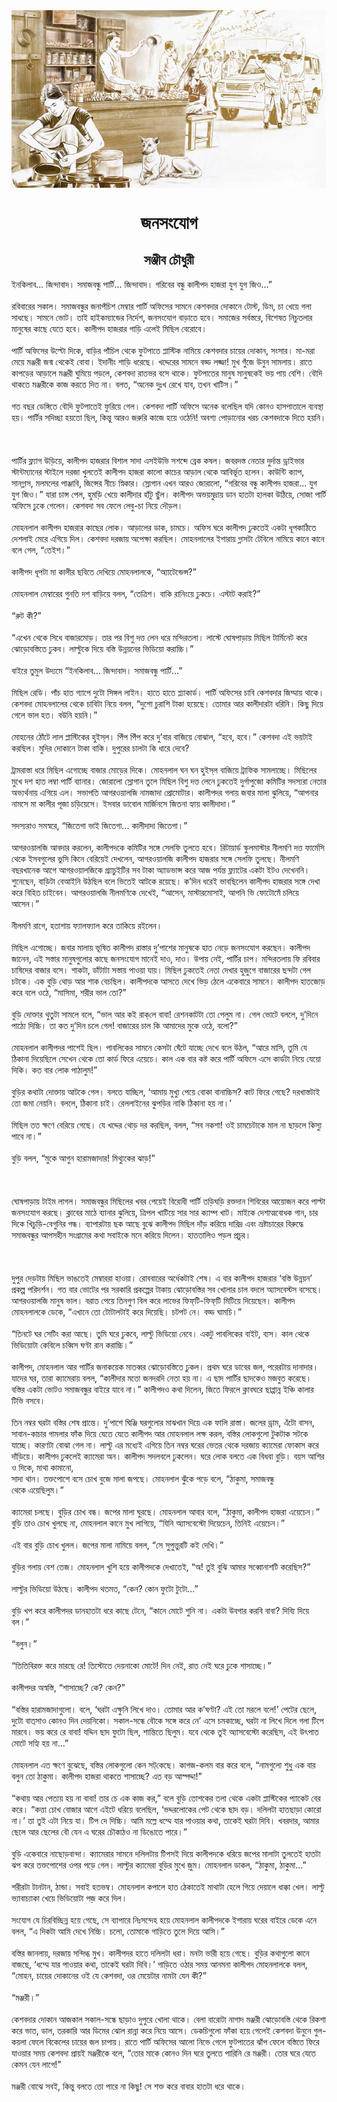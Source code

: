 <div align=center> <img src="../../metadata/images/rabibasariya/জনসংযোগ.jpg" align="center" ></div>
<h1 align=center>জনসংযোগ</h1>
<h2 align=center>সঞ্জীব চৌধুরী</h2>
ইনকিলাব... জিন্দাবাদ। সমাজবন্ধু পার্টি... জিন্দাবাদ। গরিবের বন্ধু কালীপদ হাজরা যুগ যুগ জিও...”<br> <br>রবিবারের সকাল। সমাজবন্ধুর জনাপঁচিশ মেম্বার পার্টি অফিসের সামনে কেশবদার দোকানে টোস্ট, ডিম, চা খেয়ে গলা সাধছে। সামনে ভোট। তাই হাইকম্যান্ডের নির্দেশ, জনসংযোগ বাড়াতে হবে। সমাজের সর্বস্তরে, বিশেষত নিচুতলার মানুষের কাছে যেতে হবে। কালীপদ হাজরার গাড়ি এলেই মিছিল বেরোবে।<br> <br>পার্টি অফিসের উল্টো দিকে, বাড়ির পাঁচিল থেকে ফুটপাতে প্লাস্টিক নামিয়ে কেশবদার চায়ের দোকান, সংসার। মা-মরা মেয়ে মঞ্জরী জন্ম থেকেই বোবা। ইদানীং শাড়ি ধরেছে। খদ্দেরের সামনে বড্ড লজ্জা! মুখ গুঁজে উনুন সামলায়। রাতে কাপড়ের আড়ালে মঞ্জরী ঘুমিয়ে পড়লে, কেশবদা রাতভর বসে থাকে। ফুটপাতের মানুষ মানুষকেই ভয় পায় বেশি। বৌদি থাকতে মঞ্জরীকে কাজ করতে দিত না। বলত, “অনেক দুঃখ রেখে যাব, তখন খাটিস।”<br> <br>গত বছর ডেঙ্গিতে বৌদি ফুটপাতেই ফুরিয়ে গেল। কেশবদা পার্টি অফিসে অনেক বলেছিল যদি কোনও হাসপাতালে ব্যবস্থা হয়। পার্টির সদিচ্ছা হয়তো ছিল, কিন্তু আরও জরুরি কাজে হয়ে ওঠেনি! অবশ্য পোড়ানোর খরচ কেশবদাকে দিতে হয়নি।<br> <br><br> <br>পার্টির ফ্ল্যাগ উড়িয়ে, কালীপদ হাজরার বিশাল সাদা এসইউভি সশব্দে ব্রেক কষল। জবরদস্ত নেতার দুর্দান্ত ড্রাইভার স্টান্টম্যানের স্টাইলে দরজা খুলতেই কালীপদ হাজরা কালো কাচের আড়াল থেকে আবির্ভূত হলেন। কাউন্টি ক্যাপ, সানগ্লাস, মলমলের পাঞ্জাবি, জিন্সের নীচে স্নিকার। স্লোগান এখন আরও জোরালো, “গরিবের বন্ধু কালীপদ হাজরা... যুগ যুগ জিও।” যারা চান্স পেল, হুমড়ি খেয়ে কালীদার হাঁটু ছুঁল। কালীপদ অভয়মুদ্রায় ডান হাতটা হালকা উঠিয়ে, সোজা পার্টি অফিসে ঢুকে গেলেন। কেশবদা সব ফেলে লেবু-চা নিয়ে দৌড়ল।<br> <br>মোহনলাল কালীপদ হাজরার কাছের লোক। আড়ালের ডাক, চামচে। অফিস ঘরে কালীপদ ঢুকতেই একটা ধূপকাঠিতে দেশলাই মেরে এগিয়ে দিল। কেশবদা দরজায় অপেক্ষা করছিল। মোহনলালের ইশারায় গ্লাসটা টেবিলে নামিয়ে কানে কানে বলে গেল, “তেইশ।”<br> <br>কালীপদ ধূপটা মা কালীর ছবিতে দেখিয়ে মোহনলালকে, “অ্যাটেন্ডেন্স?”<br> <br>মোহনলাল মেম্বারের গুনতি দশ বাড়িয়ে বলল, “তেত্রিশ। বাকি রানিংয়ে ঢুকচে। এস্টাট করাই?”<br> <br>“রুট কী?”<br> <br>“এখেন থেকে সিধে বাজারমোড়। তার পর বিশু দত্ত লেন ধরে মন্দিরতলা। লাস্টে ঘোষপাড়ায় মিছিল টার্মিনেট করে ঝোড়োবস্তিতে ঢুকব। লাল্টুকে দিয়ে বস্তি উন্নয়নের ভিডিয়ো করাচ্চি।”<br> <br>বাইরে তুমুল উদ্যমে “ইনকিলাব... জিন্দাবাদ। সমাজবন্ধু পার্টি...”<br> <br>মিছিল রেডি। পাঁচ হাত গ্যাপে দুটো সিঙ্গল লাইন। হাতে হাতে প্ল্যাকার্ড। পার্টি অফিসের চাবি কেশবদার জিম্মায় থাকে। কেশবদা মোহনলালের থেকে চাবিটা নিয়ে বলল, “দুশো চুরাশি টাকা হয়েছে। তোমার আর কালীদারটা ধরিনি। কিছু দিয়ে গেলে ভাল হত। বউনি হয়নি।”<br> <br>মোহনের ঠোঁটে লাল প্লাস্টিকের হুইস্‌ল। পিঁপ পিঁপ করে দু’বার বাজিয়ে বোঝাল, “হবে, হবে।” কেশবদা এই ভয়টাই করছিল। মুদির দোকানে টাকা বাকি। দুপুরের চালটা কি ধারে দেবে?<br> <br>ট্রামরাস্তা ধরে মিছিল এগোচ্ছে বাজার মোড়ের দিকে। মোহনলাল ঘন ঘন হুইস্‌ল বাজিয়ে ট্রাফিক সামলাচ্ছে। মিছিলের মুখে দশ হাত লম্বা পার্টি ব্যানার। জোরালো স্লোগান তুলে মিছিল বিশু দত্ত লেনে ঢুকতেই দুর্গাপুজো কমিটির সদস্যরা নেতার অভ্যর্থনায় এগিয়ে এল। সভাপতি আগরওয়ালজি নামজাদা প্রোমোটার। কালীপদর গলায় জবার মালা ঝুলিয়ে, “আপনার নামসে মা কালীর পূজা চড়িয়েসে। ইসবার ডাবোল মার্জিনসে জিতনা হ্যায় কালীদাদা।”<br> <br>সদস্যরাও সমস্বরে, “জিতেগা ভাই জিতেগা... কালীদাদা জিতেগা।”<br> <br>আগরওয়ালজি আবদার করলেন, কালীপদকে কমিটির সঙ্গে সে‌লফি তুলতে হবে। রিটায়ার্ড স্কুলমাস্টার নীলমণি দত্ত ফার্মেসি থেকে ইসবগুলের ভুসি কিনে বেরিয়েই দেখলেন, আগরওয়ালজি কালীপদ হাজরার সঙ্গে সেলফি তুলছে। নীলমণি বছরখানেক আগে আগরওয়ালজিকে গ্র্যাচুইটির সব টাকা অ্যাডভান্স করে আজ পর্যন্ত ফ্ল্যাটের একটা ইটও দেখেননি। শুনেছেন, বাড়িটা বেআইনি উঠছিল বলে ভিতেই আটকে রয়েছে। ক’দিন ধরেই ভাবছিলেন কালীপদ হাজরার সঙ্গে দেখা করে বিহিত চাইবেন। আগরওয়ালজি নীলমণিকে দেখেই, “আসেন, মাস্টারমোসাই, আপনি ভি ফোটোমেঁ চলিয়ে আসেন।”<br> <br>নীলমণি রাগে, হতাশায় ফ্যালফ্যাল করে তাকিয়ে রইলেন।<br> <br>মিছিল এগোচ্ছে। জবার মালায় ভূষিত কালীপদ রাস্তার দু’পাশের মানুষকে হাত নেড়ে জনসংযোগ করছেন। কালীপদ জানেন, এই সস্তার মানুষগুলোর কাছে জনসংযোগ মানেই দাও, দাও। উপায় নেই, পার্টির চাপ। মন্দিরতলায় ফি রবিবার চাষিদের বাজার বসে। শাকটা, ডাঁটাটা সস্তায় পাওয়া যায়। মিছিল ঢুকতেই নেতা দেখার হুজুগে বাজারের ছন্দটা গেল চটকে। এক বুড়ি থোড় আর শাক বেচছিল। কালীপদকে আসতে দেখে ভিড় ঠেলে একেবারে সামনে। কালীপদ হাতজোড় করে বলে ওঠে, “মাসিমা, শরীর ভাল তো?”<br> <br>বুড়ি দোক্তার থুতুটা সামলে বলে, “ভাল আর কই রাক্‌লে বাবা! রেশনকাটটা তো পেলুম না। গেল ভোটে বললে, দু’দিনে পাঠ্যে দিচ্চি। তা কত দু’দিন চলে গেল! বাজারের চাল কি আমাদের মুকে ওঠে, বলো?”<br> <br>মোহনলাল কালীপদর পাশেই ছিল। পাবলিকের সামনে কেসটা ঘেঁটে যাচ্ছে দেখে বলে উঠল, “আরে মাসি, তুমি যে ঠিকানা দিয়েছিলে সেখেন থেকে তো কার্ড ফিরে এয়েচে। কাল এক বার কষ্ট করে পার্টি অফিসে এসে কার্ডটা নিয়ে যেয়ো দিকি। কত বার লোক পাঠালুম!”<br> <br>বুড়ির কথাটা দোক্তায় আটকে গেল। বলতে যাচ্ছিল, ‘আমায় মুখ্যু পেয়ে বোকা বানাচ্চিস? কাট ফিরে গেছে? দরখাস্তটাই তো জমা নেয়নি। বললে, ঠিকানা চাই। রেললাইনের ঝুপড়ির নাকি ঠিকানা হয় না।’<br> <br>মিছিল তত ক্ষণে বেরিয়ে গেছে। যে খদ্দের থোড় দর করছিল, বলল, “সব নকশা! ওই চামচেটাকে মাল না ছাড়লে কিস্যু পাবে না।”<br> <br>বুড়ি বলল, “মুকে আগুন হারামজাদার! মিথ্যুকের ঝাড়!”<br> <br><br> <br>ঘোষপাড়ায় টাইম লাগল। সমাজবন্ধুর মিছিলের খবর পেয়েই বিরোধী পার্টি তড়িঘড়ি রক্তদান শিবিরের আয়োজন করে পাল্টা জনসংযোগ করছে। ক্লাবের মাঠে ব্যানার ঝুলিয়ে, ত্রিপল খাটিয়ে সার সার ক্যাম্প খাট। মাইকে দেশাত্মবোধক গান, চার দিকে খিচুড়ি-বেগুনির গন্ধ। ব্যাপারটায় ছক আছে বুঝে কালীপদ মিছিল দাঁড় করিয়ে দারিদ্র এবং ভ্রষ্টাচারের বিরুদ্ধে সমাজবন্ধুর আপসহীন সংগ্রামের কথা সবাইকে মনে করিয়ে দিলেন। হাততালিও পড়ল প্রচুর।<br> <br><br> <br>দুপুর দেড়টায় মিছিল ভাঙতেই মেম্বাররা হাওয়া। রোববারের অর্ধেকটাই শেষ। এ বার কালীপদ হাজরার ‘বস্তি উন্নয়ন’ প্রকল্প পরিদর্শন। গত বার ভোটের পর সরকারি প্রকল্পের টাকায় ঝোড়োবস্তির সব খোলার চাল বদলে অ্যাসবেস্টস বসেছে। আগরওয়ালজি মানুষ ভাল। বরাত পেয়ে তিনগুণ বিল করে লাভের ফিফ্‌টি-ফিফ্‌টি মিটিয়ে দিয়েছেন। কালীপদ মোহনলালকে ডেকে, “এখানে তো টোটালটাই করে দিয়েছি। চটপট নে। বড্ড ঘামচি।”<br> <br>“তিনটে ঘর সেটিং করা আছে। তুমি ঘরে ঢুকবে, লাল্টু ভিডিয়ো নেবে। একটু পাবলিকের বাইট, ব্যস। কাল থেকে ভিডিয়োটা কেবিলে চব্বিস ঘণ্টা রান করাচ্চি।”<br> <br>কালীপদ, মোহনলাল আর পার্টির জনাকয়েক মাতব্বর ঝোড়োবস্তিতে ঢুকল। প্রথম ঘরে ডাবের জল, পরেরটায় দানাদার। যাদের ঘর, তারা ক্যামেরায় বলল, “কালীদার মতো জনদরদি নেতা হয় না। এ ছাদ পার্টির ছাদকেও মজবুত করেছে। বস্তির একটা ভোটও সমাজবন্ধুর বাইরে যাবে না।” কালীপদও কথা দিলেন, জিতে ফিরলে ক্লাবঘরে ছাপ্পান্ন ইঞ্চি কালার টিভি বসবে।<br> <br>তিন নম্বর ঘরটা বস্তির শেষ প্রান্তে। দু’পাশে ঘিঞ্জি ঘরগুলোর মাঝখান দিয়ে এক ফালি রাস্তা। জলের ড্রাম, এঁটো বাসন, সাবান-কাচার গামলার ফাঁক দিয়ে যেতে যেতে কালীপদ আর মোহনলাল লক্ষ করল, বস্তির লোকগুলো টুকটাক সটকে যাচ্ছে। কারণটা বোঝা গেল না। লাল্টু এর মধ্যেই এগিয়ে তিন নম্বর ঘরের ভেতর থেকে দরজায় ক্যামেরা ফোকাস করে দাঁড়িয়ে। কালীপদ ঢুকলেই ক্যামেরা অন। কালীপদ সদলবলে ঢুকলেন। ঘরে লোক বলতে এক বিধবা বুড়ি। বয়স আশির ও দিকে, মাথা কামানো,<br>
সাদা থান। তক্তপোশে বসে চোখ বুজে মালা জপছে। মোহনলাল ঝুঁকে পড়ে বলে, “ঠাকুমা, সমাজবন্ধু<br>
থেকে এয়েছিলুম।”<br> <br>ক্যামেরা চলছে। বুড়ির চোখ বন্ধ। জপের মালা ঘুরছে। মোহনলাল আবার বলে, “ঠাকুমা, কালীপদ হাজরা এয়েচেন।” বুড়ি তাও চোখ খুলছে না, মোহনলাল কানে মুখ লাগিয়ে, “যিনি অ্যাসবেস্টো দিয়েচেন, তিনিই এয়েচেন।”<br> <br>এই বার বুড়ি চোখ খুলল। জপের মালা নামিয়ে বলল, “সে সুপুত্তুরটি কই দেখি।”<br> <br>বুড়ির গলায় বেশ তেজ। মোহনলাল খুশি হয়ে কালীপদকে দেখাতেই, “অ! তুই বুঝি আমার সব্বোনাশটি করেছিস?”<br> <br>লাল্টুর ভিডিয়ো উঠছে। কালীপদ থতমত, “কেন? কোন ফুটো টুটো...”<br> <br>বুড়ি খপ করে কালীপদর ডানহাতটা ধরে কাছে টেনে, “কানে মোটে শুনি না। একটা উবগার করবি বাবা? দিব্যি দিয়ে বল।”<br> <br>“বলুন।”<br> <br>“তিতিবিরক্ত করে মারছে রে! তিস্টোতে দেয়নাকো মোটে! দিন নেই, রাত নেই ঘরে ঢুকে শাসাচ্ছে।”<br> <br>কালীপদর অস্বস্তি, “শাসাচ্ছে? কে? কেন?”<br> <br>“বস্তির হারামজাদাগুলো। বলে, ‘ঘরটা এক্ষুনি লিখে দাও। তোমার আর ক’ঘণ্টা? এই তো মরলে বলে!’ পেটের ছেলে, দুটো বাত্‌সাও কোনও দিন দেয়নিকো। সকাল-সন্ধে বৌকে সঙ্গে করে নে’ এসে চমকাচ্ছে, ঘরটা না লিখে দিলে গলা টিপে মারবে। ভয় করে রে বাবা! যদ্দিন ছাদ ফুটো ছিল, শান্তিতে ছিলুম। যবে থেকে তুই অ্যাসবেস্টো করেছিস, এই উৎপাত মোটে সহ্যি হয় না...”<br> <br>মোহনলাল এত ক্ষণে বুঝেছে, বস্তির লোকগুলো কেন সট্‌কেছে। কাগজ-কলম বার করে বলে, “নামগুলো শুধু এক বার বলুন তো ঠাকুমা। কালীপদ হাজরা থাকতে শাসাচ্ছে? এত বড় আস্পদ্দা!”<br> <br>“কথায় আর পেত্যয় হয় না বাবা! তার চে এক কাজ কর,” বলে বুড়ি তোশকের তলা থেকে একটা প্লাস্টিকের প্যাকেট বের করে। “কত্তা চোখ বোজার আগে এইটে ধরিয়ে বলেছিল, ‘ভদ্দরলোকের পেট থেকে ছাদ বড়। দলিলটা হাতছাড়া কোরো না।’ তা তুই এটা নিয়ে যা। টিপ দে দিচ্চি। আমি মল্লে ধম্মে যার পাওয়ার কথা, তাকেই ঘরটা দিবি। খবরদার, আমার ছেলে আর ছেলের বৌ যেন এ ঘরের চৌকাঠও না ডিঙোতে পারে।”<br> <br>বুড়ি একেবারে নাছোড়বান্দা। ক্যামেরার সামনে দলিলটায় টিপসই দিয়ে কালীপদকে ধরিয়ে জপের মালাটা তুলতেই হাতটা ঝপ করে তক্তপোশের ওপর পড়ে গেল। লাল্টুর ক্যামেরা বুড়ির মুখে জ়ুম। মোহনলাল ডাকল, “ঠাকুমা, ঠাকুমা...”<br> <br>শরীরটা টানটান, ঠান্ডা। সবাই হতভম্ব। মোহনলাল কপালে হাত ঠেকাতেই মাথাটা হেলে গিয়ে দেয়ালে ধাক্কা খেল। লাল্টু ভ্যাবাচ্যাকা খেয়ে ভিডিয়োটা পজ় করে দিল।<br> <br>সংযোগ যে চিরবিচ্ছিন্ন হয়ে গেছে, সে ব্যাপারে নিঃসন্দেহ হয়ে মোহনলাল কালীপদকে ইশারায় ঘরের বাইরে ডেকে এনে বলল, “এ দিকটা আমি দেখে নিচ্চি। চলো, তোমাকে গাড়িতে তুলে দিয়ে আসি।”<br> <br>বস্তির জানলায়, দরজায় সন্দিগ্ধ মুখ। কালীপদর হাতে দলিলটা ধরা। মনটা ভারী হয়ে গেছে। বুড়ির কথাগুলো কানে বাজছে, ‘ধম্মে যার পাওয়ার কথা, তাকেই ঘরটা দিবি।’ গাড়িতে ওঠার সময় আনমনা কালীপদ মোহনলালকে বলল, “মোহন, চায়ের দোকানের ওই যে কেশবদা, ওর মেয়েটার নামটা যেন কী?”<br> <br>“মঞ্জরী।”<br> <br>কেশবদার দোকান আজকাল সকাল-সন্ধে ছাড়াও দুপুরে খোলা থাকে। বেলা বারোটা নাগাদ মঞ্জরী ঝোড়োবস্তি থেকে রিকশা করে ভাত, ডাল, তরকারি আর ডিমের ঝোল রান্না করে নিয়ে আসে। ডেকচিগুলো ফাঁকা হয়ে গেলেই কেশবদা উনুনে গুল-কয়লা ফেলে বিকেলের চায়ের জল চাপায়। রাতে পার্টি অফিসের আলো নিভে গেলে ফুটপাতের ঝাঁপ ফেলে বস্তিতে ফিরে যাওয়ার সময় কেশবদা প্রায়ই মঞ্জরীকে বলে, “তোর মাকে কোনও দিন ঘরে তুলতে পারিনি রে মঞ্জরী। তোর ঘরে যেতে কেমন যেন লাগে!”<br> <br>মঞ্জরী বোঝে সবই, কিন্তু বলতে তো পারে না কিছু! সে শক্ত করে বাবার হাতটা ধরে থাকে।